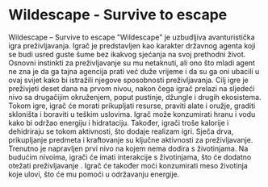 # Wildescape - Survive to escape

Wildescape – Survive to escape
"Wildescape" je uzbudljiva avanturistička igra preživljavanja. Igrač je predstavljen kao karakter 
državnog agenta koji se budi usred guste šume bez ikakvog sjećanja na svoj prethodni život. 
Osnovni instinkti za preživljavanje su mu netaknuti, ali ono što mladi agent ne zna je da ga tajna 
agencija prati već duže vrijeme i da su ga oni ubacili u ovaj svijet kako bi istražili njegove 
sposobnosti preživljavanja. Cilj igre je preživjeti deset dana na prvom nivou, nakon čega igrač 
prelazi na sljedeći nivo sa drugačijim okruženjem, poput pustinje, džungle i drugih ekosistema.
Tokom igre, igrač će morati prikupljati resurse, praviti alate i oružje, graditi skloništa i boraviti u 
teškim uslovima. Igrač može konzumirati hranu i vodu kako bi održao energiju i hidrataciju. 
Također, igrači troše kalorije i dehidriraju se tokom aktivnosti, što dodaje realizam igri. Sječa 
drva, prikupljanje predmeta i kraftovanje su ključne aktivnosti za preživljavanje.
Trenutno je napravljen prvi nivo na kojem nema dodira s životinjama. Na budućim nivoima, 
igrači će imati interakcije s životinjama, što će dodatno otežati preživljavanje . Igrač će također 
moći konzumirati meso životinja koje ulovi, što će mu pomoći u održavanju energije.


